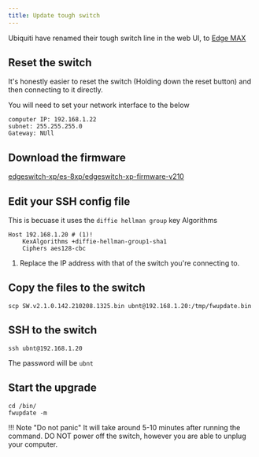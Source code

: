 ```yaml
---
title: Update tough switch
---
```


Ubiquiti have renamed their tough switch line in the web UI, to [Edge MAX](https://store.ui.com/collections/operator-edgemax-routers)

## Reset the switch

It's honestly easier to reset the switch (Holding down the reset button) and then connecting to it directly.

You will need to set your network interface to the below

```text
computer IP: 192.168.1.22
subnet: 255.255.255.0
Gateway: NUll
```

## Download the firmware

[edgeswitch-xp/es-8xp/edgeswitch-xp-firmware-v210](https://www.ui.com/download/edgemax/edgeswitch-xp/es-8xp/edgeswitch-xp-firmware-v210)

## Edit your SSH config file

This is becuase it uses the `diffie hellman group` key Algorithms

```shell
Host 192.168.1.20 # (1)!
    KexAlgorithms +diffie-hellman-group1-sha1
    Ciphers aes128-cbc
```

1. Replace the IP address with that of the switch you're connecting to.

## Copy the files to the switch

```shell
scp SW.v2.1.0.142.210208.1325.bin ubnt@192.168.1.20:/tmp/fwupdate.bin
```

## SSH to the switch

```shell
ssh ubnt@192.168.1.20
```

The password will be `ubnt`

## Start the upgrade

```shell
cd /bin/
fwupdate -m
```

!!! Note "Do not panic"
    It will take around 5-10 minutes after running the command.
    DO NOT power off the switch, however you are able to unplug your computer.
